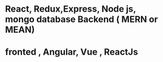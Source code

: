 #  React, Redux,Express, Node js, mongo database Backend   ( MERN or MEAN)
# fronted , Angular, Vue , ReactJs

